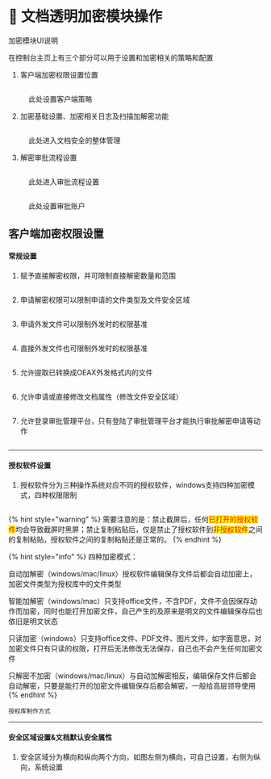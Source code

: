 # 🔐 文档透明加密模块操作

加密模块UI说明

在控制台主页上有三个部分可以用于设置和加密相关的策略和配置

1. 客户端加密权限设置位置

<figure><img src="../../.gitbook/assets/image (11).png" alt=""><figcaption><p>此处设置客户端策略</p></figcaption></figure>

2. 加密基础设置、加密相关日志及扫描加解密功能

<figure><img src="../../.gitbook/assets/image (1) (1).png" alt=""><figcaption><p>此处进入文档安全的整体管理</p></figcaption></figure>

3. 解密审批流程设置

<figure><img src="../../.gitbook/assets/image (2) (1).png" alt=""><figcaption><p>此处进入审批流程设置</p></figcaption></figure>

<figure><img src="../../.gitbook/assets/image (3) (1).png" alt=""><figcaption><p>此处设置审批账户</p></figcaption></figure>



## 客户端加密权限设置

#### 常规设置

1. 赋予直接解密权限，并可限制直接解密数量和范围

<figure><img src="../../.gitbook/assets/image (5) (1).png" alt=""><figcaption></figcaption></figure>

2. 申请解密权限可以限制申请的文件类型及文件安全区域

<figure><img src="../../.gitbook/assets/image (4).png" alt=""><figcaption></figcaption></figure>

3. 申请外发文件可以限制外发时的权限基准

<figure><img src="../../.gitbook/assets/image (5).png" alt=""><figcaption></figcaption></figure>

4. 直接外发文件也可限制外发时的权限基准

<figure><img src="../../.gitbook/assets/image (6).png" alt=""><figcaption></figcaption></figure>

5. 允许提取已转换成OEAX外发格式内的文件

<figure><img src="../../.gitbook/assets/image (7).png" alt=""><figcaption></figcaption></figure>

6. 允许申请或直接修改文档属性（修改文件安全区域）

<figure><img src="../../.gitbook/assets/image.png" alt=""><figcaption></figcaption></figure>

7. 允许登录审批管理平台，只有登陆了审批管理平台才能执行审批解密申请等动作

<figure><img src="../../.gitbook/assets/image (1).png" alt=""><figcaption></figcaption></figure>



***



#### 授权软件设置

1. 授权软件分为三种操作系统对应不同的授权软件，windows支持四种加密模式，四种权限限制

<figure><img src="../../.gitbook/assets/image (2).png" alt=""><figcaption></figcaption></figure>

{% hint style="warning" %}
需要注意的是：禁止截屏后，任何<mark style="color:red;">已打开的授权软件</mark>均会导致截屏时黑屏；禁止复制粘贴后，仅是禁止了授权软件到<mark style="color:red;">非授权软件</mark>之间的复制粘贴，授权软件之间的复制粘贴还是正常的。
{% endhint %}

{% hint style="info" %}
四种加密模式：

自动加解密（windows/mac/linux）授权软件编辑保存文件后都会自动加密上，加密文件类型为授权库中的文件类型

智能加解密（windows/mac）只支持office文件，不含PDF，文件不会因保存动作而加密，同时也能打开加密文件，自己产生的及原来是明文的文件编辑保存后也依旧是明文状态

只读加密（windows）只支持office文件、PDF文件、图片文件，如字面意思，对加密文件只有只读的权限，打开后无法修改无法保存，自己也不会产生任何加密文件

只解密不加密（windows/mac/linux）与自动加解密相反，编辑保存文件后都会自动解密，只要是能打开的加密文件编辑保存后都会解密，一般给高层领导使用
{% endhint %}

`授权库制作方式`



***



#### 安全区域设置&文档默认安全属性

1. 安全区域分为横向和纵向两个方向，如图左侧为横向，可自己设置，右侧为纵向，系统设置

<figure><img src="../../.gitbook/assets/image (3).png" alt=""><figcaption></figcaption></figure>

